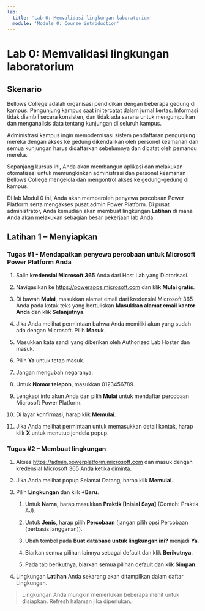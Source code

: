 ```yaml
---
lab:
  title: 'Lab 0: Memvalidasi lingkungan laboratorium'
  module: 'Module 0: Course introduction'
---
```


# <a name="lab-0-validate-lab-environment"></a>Lab 0: Memvalidasi lingkungan laboratorium

## <a name="scenario"></a>Skenario

Bellows College adalah organisasi pendidikan dengan beberapa gedung di kampus. Pengunjung kampus saat ini tercatat dalam jurnal kertas. Informasi tidak diambil secara konsisten, dan tidak ada sarana untuk mengumpulkan dan menganalisis data tentang kunjungan di seluruh kampus.

Administrasi kampus ingin memodernisasi sistem pendaftaran pengunjung mereka dengan akses ke gedung dikendalikan oleh personel keamanan dan semua kunjungan harus didaftarkan sebelumnya dan dicatat oleh pemandu mereka.

Sepanjang kursus ini, Anda akan membangun aplikasi dan melakukan otomatisasi untuk memungkinkan administrasi dan personel keamanan Bellows College mengelola dan mengontrol akses ke gedung-gedung di kampus.

Di lab Modul 0 ini, Anda akan memperoleh penyewa percobaan Power Platform serta mengakses pusat admin Power Platform. Di pusat administrator, Anda kemudian akan membuat lingkungan **Latihan** di mana Anda akan melakukan sebagian besar pekerjaan lab Anda.

## <a name="exercise-1--setup"></a>Latihan 1 – Menyiapkan

### <a name="task-1---acquire-your-microsoft-power-platform-trial-tenant"></a>Tugas \#1 - Mendapatkan penyewa percobaan untuk Microsoft Power Platform Anda

1. Salin **kredensial Microsoft 365** Anda dari Host Lab yang Diotorisasi.

1. Navigasikan ke <https://powerapps.microsoft.com> dan klik **Mulai gratis**.

1. Di bawah **Mulai**, masukkan alamat email dari kredensial Microsoft 365 Anda pada kotak teks yang bertuliskan **Masukkan alamat email kantor Anda** dan klik **Selanjutnya**.

1. Jika Anda melihat permintaan bahwa Anda memiliki akun yang sudah ada dengan Microsoft. Pilih **Masuk**.

1. Masukkan kata sandi yang diberikan oleh Authorized Lab Hoster dan masuk.

1. Pilih **Ya** untuk tetap masuk.

1. Jangan mengubah negaranya.

1. Untuk **Nomor telepon**, masukkan 0123456789.

1. Lengkapi info akun Anda dan pilih **Mulai** untuk mendaftar percobaan Microsoft Power Platform.

1. Di layar konfirmasi, harap klik **Memulai**.

1. Jika Anda melihat permintaan untuk memasukkan detail kontak, harap klik **X** untuk menutup jendela popup.

### <a name="task-2--create-environment"></a>Tugas \#2 – Membuat lingkungan

1. Akses <https://admin.powerplatform.microsoft.com> dan masuk dengan kredensial Microsoft 365 Anda ketika diminta.

1. Jika Anda melihat popup Selamat Datang, harap klik **Memulai**.

1. Pilih **Lingkungan** dan klik **+Baru**.

    1. Untuk **Nama**, harap masukkan **Praktik [Inisial Saya]** (Contoh: Praktik AJ).

    1. Untuk **Jenis**, harap pilih **Percobaan** (jangan pilih opsi Percobaan (berbasis langganan)).

    1. Ubah tombol pada **Buat database untuk lingkungan ini?** menjadi **Ya**.

    1. Biarkan semua pilihan lainnya sebagai default dan klik **Berikutnya**.

    1. Pada tab berikutnya, biarkan semua pilihan default dan klik **Simpan**.

1. Lingkungan **Latihan** Anda sekarang akan ditampilkan dalam daftar Lingkungan.

> Lingkungan Anda mungkin memerlukan beberapa menit untuk disiapkan. Refresh halaman jika diperlukan.
